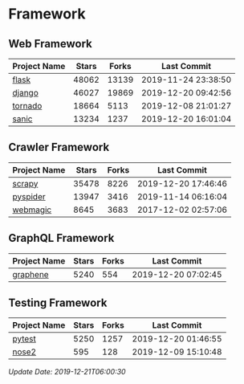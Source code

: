 # Framework

## Web Framework

| Project Name | Stars | Forks | Last Commit |
| ------------ | ----- | ----- | ----------- |
| [flask](https://github.com/pallets/flask) | 48062 | 13139 | 2019-11-24 23:38:50 |
| [django](https://github.com/django/django) | 46027 | 19869 | 2019-12-20 09:42:56 |
| [tornado](https://github.com/tornadoweb/tornado) | 18664 | 5113 | 2019-12-08 21:01:27 |
| [sanic](https://github.com/huge-success/sanic) | 13234 | 1237 | 2019-12-20 16:01:04 |

## Crawler Framework

| Project Name | Stars | Forks | Last Commit |
| ------------ | ----- | ----- | ----------- |
| [scrapy](https://github.com/scrapy/scrapy) | 35478 | 8226 | 2019-12-20 17:46:46 |
| [pyspider](https://github.com/binux/pyspider) | 13947 | 3416 | 2019-11-14 06:16:04 |
| [webmagic](https://github.com/code4craft/webmagic) | 8645 | 3683 | 2017-12-02 02:57:06 |

## GraphQL Framework

| Project Name | Stars | Forks | Last Commit |
| ------------ | ----- | ----- | ----------- |
| [graphene](https://github.com/graphql-python/graphene) | 5240 | 554 | 2019-12-20 07:02:45 |

## Testing Framework

| Project Name | Stars | Forks | Last Commit |
| ------------ | ----- | ----- | ----------- |
| [pytest](https://github.com/pytest-dev/pytest) | 5250 | 1257 | 2019-12-20 01:46:55 |
| [nose2](https://github.com/nose-devs/nose2) | 595 | 128 | 2019-12-09 15:10:48 |

*Update Date: 2019-12-21T06:00:30*